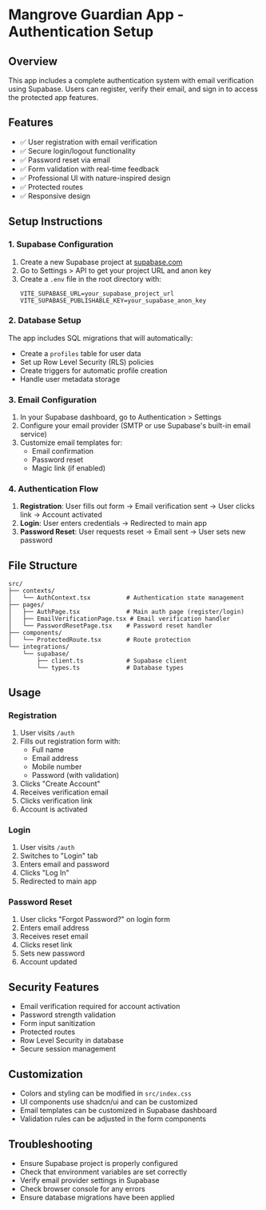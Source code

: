 # Mangrove Guardian App - Authentication Setup

## Overview
This app includes a complete authentication system with email verification using Supabase. Users can register, verify their email, and sign in to access the protected app features.

## Features
- ✅ User registration with email verification
- ✅ Secure login/logout functionality
- ✅ Password reset via email
- ✅ Form validation with real-time feedback
- ✅ Professional UI with nature-inspired design
- ✅ Protected routes
- ✅ Responsive design

## Setup Instructions

### 1. Supabase Configuration
1. Create a new Supabase project at [supabase.com](https://supabase.com)
2. Go to Settings > API to get your project URL and anon key
3. Create a `.env` file in the root directory with:
   ```
   VITE_SUPABASE_URL=your_supabase_project_url
   VITE_SUPABASE_PUBLISHABLE_KEY=your_supabase_anon_key
   ```

### 2. Database Setup
The app includes SQL migrations that will automatically:
- Create a `profiles` table for user data
- Set up Row Level Security (RLS) policies
- Create triggers for automatic profile creation
- Handle user metadata storage

### 3. Email Configuration
1. In your Supabase dashboard, go to Authentication > Settings
2. Configure your email provider (SMTP or use Supabase's built-in email service)
3. Customize email templates for:
   - Email confirmation
   - Password reset
   - Magic link (if enabled)

### 4. Authentication Flow
1. **Registration**: User fills out form → Email verification sent → User clicks link → Account activated
2. **Login**: User enters credentials → Redirected to main app
3. **Password Reset**: User requests reset → Email sent → User sets new password

## File Structure
```
src/
├── contexts/
│   └── AuthContext.tsx          # Authentication state management
├── pages/
│   ├── AuthPage.tsx             # Main auth page (register/login)
│   ├── EmailVerificationPage.tsx # Email verification handler
│   └── PasswordResetPage.tsx    # Password reset handler
├── components/
│   └── ProtectedRoute.tsx       # Route protection
└── integrations/
    └── supabase/
        ├── client.ts            # Supabase client
        └── types.ts             # Database types
```

## Usage

### Registration
1. User visits `/auth`
2. Fills out registration form with:
   - Full name
   - Email address
   - Mobile number
   - Password (with validation)
3. Clicks "Create Account"
4. Receives verification email
5. Clicks verification link
6. Account is activated

### Login
1. User visits `/auth`
2. Switches to "Login" tab
3. Enters email and password
4. Clicks "Log In"
5. Redirected to main app

### Password Reset
1. User clicks "Forgot Password?" on login form
2. Enters email address
3. Receives reset email
4. Clicks reset link
5. Sets new password
6. Account updated

## Security Features
- Email verification required for account activation
- Password strength validation
- Form input sanitization
- Protected routes
- Row Level Security in database
- Secure session management

## Customization
- Colors and styling can be modified in `src/index.css`
- UI components use shadcn/ui and can be customized
- Email templates can be customized in Supabase dashboard
- Validation rules can be adjusted in the form components

## Troubleshooting
- Ensure Supabase project is properly configured
- Check that environment variables are set correctly
- Verify email provider settings in Supabase
- Check browser console for any errors
- Ensure database migrations have been applied
